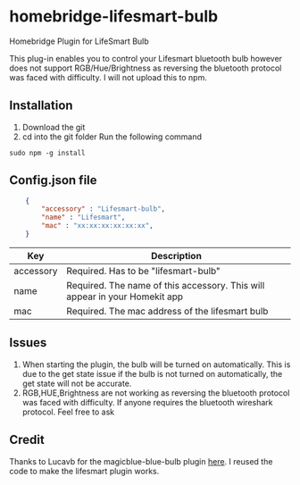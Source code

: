 # homebridge-lifesmart-bulb
Homebridge Plugin for LifeSmart Bulb

This plug-in enables you to control your Lifesmart bluetooth bulb however does not support RGB/Hue/Brightness as reversing the bluetooth protocol was faced with difficulty. I will not upload this to npm. 

## Installation
1) Download the git
2) cd into the git folder
Run the following command
```
sudo npm -g install
```

## Config.json file

```json
	{
	    "accessory" : "Lifesmart-bulb",
	    "name" : "Lifesmart",
	    "mac" : "xx:xx:xx:xx:xx:xx",
	}
```

| Key           | Description                                                                        |
|---------------|------------------------------------------------------------------------------------|
| accessory     | Required. Has to be "lifesmart-bulb"                                             |
| name          | Required. The name of this accessory. This will appear in your Homekit app         |
| mac           | Required. The mac address of the lifesmart bulb                           |

## Issues

1) When starting the plugin, the bulb will be turned on automatically. This is due to the get state issue if the bulb is not turned on automatically, the get state will not be accurate. 
2) RGB,HUE,Brightness are not working as reversing the bluetooth protocol was faced with difficulty. If anyone requires the bluetooth wireshark protocol. Feel free to ask

## Credit

Thanks to Lucavb for the magicblue-blue-bulb plugin [here](https://github.com/lucavb/homebridge-magic-blue-bulb). I reused the code to make the lifesmart plugin works. 

